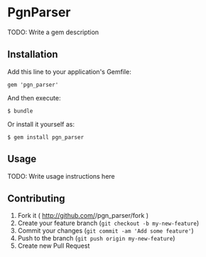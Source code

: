 # PgnParser

TODO: Write a gem description

## Installation

Add this line to your application's Gemfile:

    gem 'pgn_parser'

And then execute:

    $ bundle

Or install it yourself as:

    $ gem install pgn_parser

## Usage

TODO: Write usage instructions here

## Contributing

1. Fork it ( http://github.com/<my-github-username>/pgn_parser/fork )
2. Create your feature branch (`git checkout -b my-new-feature`)
3. Commit your changes (`git commit -am 'Add some feature'`)
4. Push to the branch (`git push origin my-new-feature`)
5. Create new Pull Request
